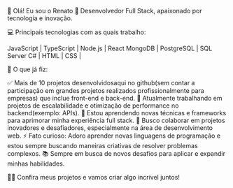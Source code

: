 👋 Olá! Eu sou o Renato
🔧 Desenvolvedor Full Stack, apaixonado por tecnologia e inovação.

💻 Principais tecnologias com as quais trabalho:

JavaScript | TypeScript | Node.js | React
MongoDB | PostgreSQL | SQL Server
C# | HTML | CSS |

🚀 O que já fiz:

✅ Mais de 10 projetos desenvolvidosaqui no github(sem contar a participação em grandes projetos realizados profissionalmente para empresas) que inclue front-end e back-end.
🔭 Atualmente trabalhando em projetos de escalabilidade e otimização de performance no backend(exemplo: APIs).
🌱 Estou aprendendo novas técnicas e frameworks para aprimorar minha experiência full stack.
👯 Busco colaborar em projetos inovadores e desafiadores, especialmente na área de desenvolvimento web.
⚡ Fato curioso: Adoro aprender novas linguagens de programação e estou sempre buscando maneiras criativas de resolver problemas complexos.
📚 Sempre em busca de novos desafios para aplicar e expandir minhas habilidades.

👨‍💻 Confira meus projetos e vamos criar algo incrível juntos!
